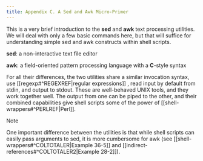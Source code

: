```yaml
---
title: Appendix C. A Sed and Awk Micro-Primer
---
```


This is a very brief introduction to the **sed** and **awk** text processing utilities. We will deal with only a few basic commands here, but that will suffice for understanding simple sed and awk constructs within shell scripts.

**sed**: a non-interactive text file editor

**awk**: a field-oriented pattern processing language with a **C**-style syntax

For all their differences, the two utilities share a similar invocation syntax, use [[regexp#^REGEXREF|regular expressions]] , read input by default from stdin, and output to stdout. These are well-behaved UNIX tools, and they work together well. The output from one can be piped to the other, and their combined capabilities give shell scripts some of the power of [[shell-wrappers#^PERLREF|Perl]].

> [!Note]
> One important difference between the utilities is that while shell scripts can easily pass arguments to sed, it is more cumbersome for awk (see [[shell-wrappers#^COLTOTALER|Example 36-5]] and [[indirect-references#^COLTOTALER2|Example 28-2]]).
